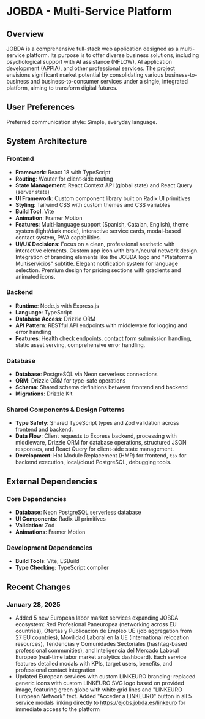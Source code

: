 # JOBDA - Multi-Service Platform

## Overview
JOBDA is a comprehensive full-stack web application designed as a multi-service platform. Its purpose is to offer diverse business solutions, including psychological support with AI assistance (NFLOW), AI application development (APPIA), and other professional services. The project envisions significant market potential by consolidating various business-to-business and business-to-consumer services under a single, integrated platform, aiming to transform digital futures.

## User Preferences
Preferred communication style: Simple, everyday language.

## System Architecture

### Frontend
- **Framework**: React 18 with TypeScript
- **Routing**: Wouter for client-side routing
- **State Management**: React Context API (global state) and React Query (server state)
- **UI Framework**: Custom component library built on Radix UI primitives
- **Styling**: Tailwind CSS with custom themes and CSS variables
- **Build Tool**: Vite
- **Animation**: Framer Motion
- **Features**: Multi-language support (Spanish, Catalan, English), theme system (light/dark mode), interactive service cards, modal-based contact system, PWA capabilities.
- **UI/UX Decisions**: Focus on a clean, professional aesthetic with interactive elements. Custom app icon with brain/neural network design. Integration of branding elements like the JOBDA logo and "Plataforma Multiservicios" subtitle. Elegant notification system for language selection. Premium design for pricing sections with gradients and animated icons.

### Backend
- **Runtime**: Node.js with Express.js
- **Language**: TypeScript
- **Database Access**: Drizzle ORM
- **API Pattern**: RESTful API endpoints with middleware for logging and error handling
- **Features**: Health check endpoints, contact form submission handling, static asset serving, comprehensive error handling.

### Database
- **Database**: PostgreSQL via Neon serverless connections
- **ORM**: Drizzle ORM for type-safe operations
- **Schema**: Shared schema definitions between frontend and backend
- **Migrations**: Drizzle Kit

### Shared Components & Design Patterns
- **Type Safety**: Shared TypeScript types and Zod validation across frontend and backend.
- **Data Flow**: Client requests to Express backend, processing with middleware, Drizzle ORM for database operations, structured JSON responses, and React Query for client-side state management.
- **Development**: Hot Module Replacement (HMR) for frontend, `tsx` for backend execution, local/cloud PostgreSQL, debugging tools.

## External Dependencies

### Core Dependencies
- **Database**: Neon PostgreSQL serverless database
- **UI Components**: Radix UI primitives
- **Validation**: Zod
- **Animations**: Framer Motion

### Development Dependencies
- **Build Tools**: Vite, ESBuild
- **Type Checking**: TypeScript compiler

## Recent Changes

### January 28, 2025
- Added 5 new European labor market services expanding JOBDA ecosystem: Red Profesional Paneuropea (networking across EU countries), Ofertas y Publicación de Empleo UE (job aggregation from 27 EU countries), Movilidad Laboral en la UE (international relocation resources), Tendencias y Comunidades Sectoriales (hashtag-based professional communities), and Inteligencia del Mercado Laboral Europeo (real-time labor market analytics dashboard). Each service features detailed modals with KPIs, target users, benefits, and professional contact integration
- Updated European services with custom LINKEURO branding: replaced generic icons with custom LINKEURO SVG logo based on provided image, featuring green globe with white grid lines and "LINKEURO European Network" text. Added "Acceder a LINKEURO" button in all 5 service modals linking directly to https://ejobs.jobda.es/linkeuro for immediate access to the platform